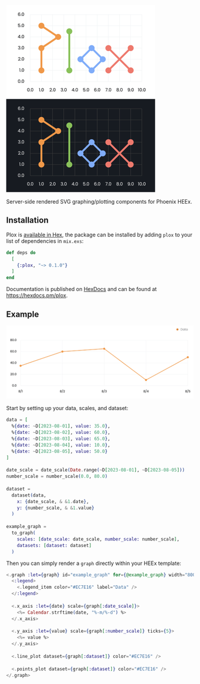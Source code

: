 <img width="400" src="screenshots/logo-plot@2x.png#gh-light-mode-only" alt="Plox">
<img width="400" src="screenshots/logo-plot-dark@2x.png#gh-dark-mode-only" alt="Plox">

Server-side rendered SVG graphing/plotting components for Phoenix HEEx.

## Installation

Plox is [available in Hex](https://hex.pm/packages/plox), the package can be
installed by adding `plox` to your list of dependencies in `mix.exs`:

```elixir
def deps do
  [
    {:plox, "~> 0.1.0"}
  ]
end
```

Documentation is published on [HexDocs](https://hexdocs.pm) and can be found at
<https://hexdocs.pm/plox>.

## Example

<img width="740" src="screenshots/readme-example-plot@2x.png" alt="Example screenshot">

Start by setting up your data, scales, and dataset:

```elixir
data = [
  %{date: ~D[2023-08-01], value: 35.0},
  %{date: ~D[2023-08-02], value: 60.0},
  %{date: ~D[2023-08-03], value: 65.0},
  %{date: ~D[2023-08-04], value: 10.0},
  %{date: ~D[2023-08-05], value: 50.0}
]

date_scale = date_scale(Date.range(~D[2023-08-01], ~D[2023-08-05]))
number_scale = number_scale(0.0, 80.0)

dataset =
  dataset(data,
    x: {date_scale, & &1.date},
    y: {number_scale, & &1.value}
  )

example_graph =
  to_graph(
    scales: [date_scale: date_scale, number_scale: number_scale],
    datasets: [dataset: dataset]
  )
```

Then you can simply render a `graph` directly within your HEEx template:

```heex
<.graph :let={graph} id="example_graph" for={@example_graph} width="800" height="250">
  <:legend>
    <.legend_item color="#EC7E16" label="Data" />
  </:legend>

  <.x_axis :let={date} scale={graph[:date_scale]}>
    <%= Calendar.strftime(date, "%-m/%-d") %>
  </.x_axis>

  <.y_axis :let={value} scale={graph[:number_scale]} ticks={5}>
    <%= value %>
  </.y_axis>

  <.line_plot dataset={graph[:dataset]} color="#EC7E16" />

  <.points_plot dataset={graph[:dataset]} color="#EC7E16" />
</.graph>
```

